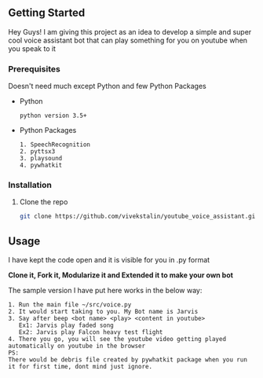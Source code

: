 ## Getting Started
Hey Guys! I am giving this project as an idea to develop a simple and super cool voice assistant bot that can play something for you on youtube when you speak to it

### Prerequisites

Doesn't need much except Python and few Python Packages
* Python
  ```
  python version 3.5+
  ```
* Python Packages
  ```
  1. SpeechRecognition
  2. pyttsx3
  3. playsound
  4. pywhatkit
  ```
### Installation
1. Clone the repo
   ```sh
   git clone https://github.com/vivekstalin/youtube_voice_assistant.git
   ```
## Usage
I have kept the code open and it is visible for you in .py format

**Clone it, Fork it, Modularize it and Extended it to make your own bot**
 
The sample version I have put here works in the below way:
```
1. Run the main file ~/src/voice.py
2. It would start taking to you. My Bot name is Jarvis
3. Say after beep <bot name> <play> <content in youtube>
   Ex1: Jarvis play faded song
   Ex2: Jarvis play Falcon heavy test flight
4. There you go, you will see the youtube video getting played automatically on youtube in the browser
PS:
There would be debris file created by pywhatkit package when you run it for first time, dont mind just ignore.
```

